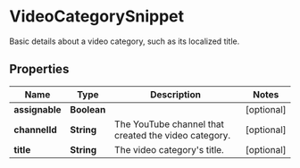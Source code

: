 

# VideoCategorySnippet

Basic details about a video category, such as its localized title.

## Properties

Name | Type | Description | Notes
------------ | ------------- | ------------- | -------------
**assignable** | **Boolean** |  |  [optional]
**channelId** | **String** | The YouTube channel that created the video category. |  [optional]
**title** | **String** | The video category&#39;s title. |  [optional]



